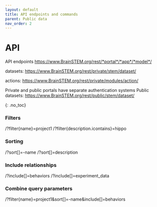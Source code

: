 ```yaml
---
layout: default
title: API endpoints and commands
parent: Public data
nav_order: 2
---
```

# API
API endpoints
https://www.BrainSTEM.org/rest/*portal*/*app*/*model*/

datasets: 
https://www.BrainSTEM.org/rest/private/stem/dataset/

actions: 
https://www.BrainSTEM.org/rest/private/modules/action/

Private and public portals have separate authentication systems
Public datasets: 
https://www.BrainSTEM.org/rest/public/stem/dataset/

{: .no_toc}

### Filters
/?filter{name}=project1
/?filter{description.icontains}=hippo

### Sorting
/?sort[]=-name
/?sort[]=description

### Include relationships
/?include[]=behaviors
/?include[]=experiment_data

### Combine query parameters
/?filter{name}=project1&sort[]=-name&include[]=behaviors
